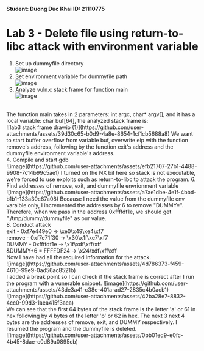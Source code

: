 **Student: Duong Duc Khai**
**ID: 21110775**

# Lab 3 - Delete file using return-to-libc attack with environment variable

1. Set up dummyfile directory <br>
![image](https://github.com/user-attachments/assets/79a3216e-8202-41ed-b058-8df010387d55)
2. Set environment variable for dummyfile path <br>
![image](https://github.com/user-attachments/assets/83a9849a-a64a-49da-9559-e3e327195335)
3. Analyze vuln.c stack frame for function main <br>
![image](https://github.com/user-attachments/assets/b17ea0fd-c18f-4f86-b41b-49cf1103018a)
<br>
The function main takes in 2 parameters: int argc, char* argv[], and it has a local variable: char buf[64], the analyzed stack frame is: <br>
![lab3 stack frame drawio (1)](https://github.com/user-attachments/assets/39d30c65-b0d9-4a8e-8654-1cf1cb5688a8)
We want to start buffer overflow from variable buf, overwrite eip with the function remove's address, following by the function exit's address and the dummyfile environment variable's address. <br>
4. Compile and start gdb <br> 
![image](https://github.com/user-attachments/assets/efb21707-27b1-4488-9908-7c14b99c5ae1)
I turned on the NX bit here so stack is not executable, we're forced to use exploits such as return-to-libc to attack the program.
6. Find addresses of remove, exit, and dummyfile envrionment variable <br> 
![image](https://github.com/user-attachments/assets/a7ae1dbe-4e1f-4bbd-b1b1-133a30c67a08)
Because I need the value from the dummyfile env varaible only, I incremented the addresses by 6 to remove "DUMMY=". Therefore, when we pass in the address 0xffffdf1e, we should get "./tmp/dummy/dummyfile" as our value. <br>
8. Conduct attack <br>
exit - 0xf7e449e0 -> \xe0\x49\xe4\xf7 <br>
remove - 0xf7e71f30 -> \x30\x1f\xe7\xf7 <br>
DUMMY - 0xffffdf1e ->  \x1f\xdf\xff\xff <br>
&DUMMY+6 = FFFFDF24 -> \x24\xdf\xff\xff <br>
Now I have had all the required information for the attack. <br> 
![image](https://github.com/user-attachments/assets/4d786373-f459-4610-99e9-0ad56ac8521b) <br>
I added a break point so I can check if the stack frame is correct after I run the program with a vunerable snippet.
![image](https://github.com/user-attachments/assets/43de3a41-c38e-401a-ad27-2835c4b0acb1) <br>
![image](https://github.com/user-attachments/assets/42ba28e7-8832-4cc0-99d3-1aea415f3aea) <br>
We can see that the first 64 bytes of the stack frame is the letter 'a' or 61 in hex following by 4 bytes of the letter 'b' or 62 in hex. The next 3 next 4 bytes are the addresses of remove, exit, and DUMMY respectively.
I resumed the program and the dummyfile is deleted. <br>
![image](https://github.com/user-attachments/assets/0bb01ed9-e0fc-4b45-8dae-c0d89a0895cb)





